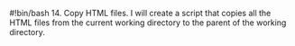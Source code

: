 #!bin/bash
14. Copy HTML files. I will create a script that copies all the HTML files from the current working directory to the parent of the working directory.
